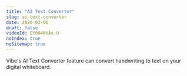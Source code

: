 ```yaml
---
title: "AI Text Converter"
slug: ai-text-converter
date: 2020-03-06
draft: false
videoId: EY0O4NVAx-U
noIndex: true
noSitemap: true
---
```






Vibe's AI Text Converter feature can convert handwriting to text on your digital whiteboard. 
